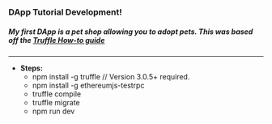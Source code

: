 ### DApp Tutorial Development!
##### My first DApp is a pet shop allowing you to adopt pets. This was based off the [Truffle How-to guide](http://truffleframework.com/tutorials/pet-shop)
---

* **Steps:** 
	- npm install -g truffle // Version 3.0.5+ required.
    * npm install -g ethereumjs-testrpc
	- truffle compile
    * truffle migrate
    - npm run dev
